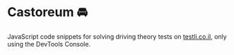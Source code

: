 # Castoreum 🚘
JavaScript code snippets for solving driving theory tests on [testli.co.il](https://www.testli.co.il), only using the DevTools Console.
